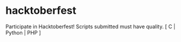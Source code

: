 # hacktoberfest
Participate in Hacktoberfest! Scripts submitted must have quality. [ C | Python | PHP ]
